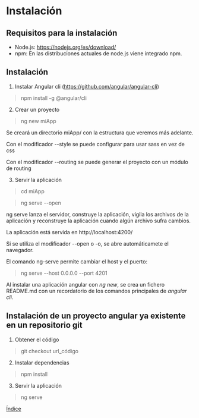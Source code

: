 # Instalación

## Requisitos para la instalación

* Node.js: https://nodejs.org/es/download/
* npm: En las distribuciones actuales de node.js viene integrado npm.

## Instalación

1. Instalar Angular cli (https://github.com/angular/angular-cli)

> npm install -g @angular/cli

2. Crear un proyecto

> ng new miApp

Se creará un directorio miApp/ con la estructura que veremos más adelante.

Con el modificador --style se puede configurar para usar sass en vez de css

Con el modificador --routing se puede generar el proyecto con un módulo de routing

3. Servir la aplicación

> cd miApp

> ng serve --open

ng serve lanza el servidor, construye la aplicación, vigila los archivos de la aplicación y reconstruye la aplicación cuando algún archivo sufra cambios.

La aplicación está servida en http://localhost:4200/

Si se utiliza el modificador --open o -o, se abre automáticamete el navegador.

El comando ng-serve permite cambiar el host y el puerto:

> ng serve --host 0.0.0.0 --port 4201

Al instalar una aplicación angular con *ng new*, se crea un fichero README.md con un recordatorio de los comandos principales de *angular cli*. 

## Instalación de un proyecto angular ya existente en un repositorio git

1. Obtener el código

> git checkout url_código

2. Instalar dependencias

> npm install

3. Servir la aplicación

> ng serve


[Índice](index.md)
